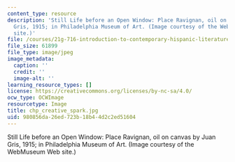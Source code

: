 ```yaml
---
content_type: resource
description: 'Still Life before an Open Window: Place Ravignan, oil on canvas by Juan
  Gris, 1915; in Philadelphia Museum of Art. (Image courtesy of the WebMuseum Web
  site.)'
file: /courses/21g-716-introduction-to-contemporary-hispanic-literature-spring-2005/980856da26ed723b18b44d2c2ed51604_chp_creative_spark.jpg
file_size: 61899
file_type: image/jpeg
image_metadata:
  caption: ''
  credit: ''
  image-alt: ''
learning_resource_types: []
license: https://creativecommons.org/licenses/by-nc-sa/4.0/
ocw_type: OCWImage
resourcetype: Image
title: chp_creative_spark.jpg
uid: 980856da-26ed-723b-18b4-4d2c2ed51604
---
```

Still Life before an Open Window: Place Ravignan, oil on canvas by Juan Gris, 1915; in Philadelphia Museum of Art. (Image courtesy of the WebMuseum Web site.)